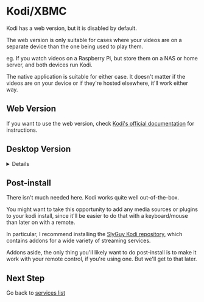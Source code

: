 # Kodi/XBMC

Kodi has a web version, but it is disabled by default.

The web version is only suitable for cases where your videos are on a separate device than the one being used to play them.

eg. If you watch videos on a Raspberry Pi, but store them on a NAS or home server, and both devices run Kodi.

The native application is suitable for either case. It doesn't matter if the videos are on your device or if they're hosted elsewhere, it'll work either way.

## Web Version

If you want to use the web version, check [Kodi's official documentation](https://kodi.wiki/view/Web_interface) for instructions.

## Desktop Version

<details>

Assuming you followed the steps in the Desktop Apps section of this guide, you should already have Flatpak/Flathub setup on your system.

If so, run:

`flatpak install -y flathub tv.kodi.Kodi`

Or, if your desktop environment supports it, you can simply search for Kodi in your operating system's "app store", such as KDE Discover.

![Screenshot](screenshots/KodiDiscover.png)

</details>

## Post-install

There isn't much needed here. Kodi works quite well out-of-the-box.

You might want to take this opportunity to add any media sources or plugins to your kodi install, since it'll be easier to do that with a keyboard/mouse than later on with a remote.

In particular, I recommend installing the [SlyGuy Kodi repository](SlyGuy.md), which contains addons for a wide variety of streaming services.

Addons aside, the only thing you'll likely want to do post-install is to make it work with your remote control, if you're using one. But we'll get to that later.

## Next Step

Go back to [services list](README.md)